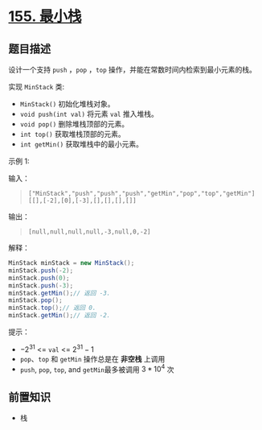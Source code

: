 # [155. 最小栈](https://leetcode.cn/problems/min-stack)

## 题目描述

设计一个支持 `push` ，`pop` ，`top` 操作，并能在常数时间内检索到最小元素的栈。

实现 `MinStack` 类:

* `MinStack()` 初始化堆栈对象。
* `void push(int val)` 将元素 `val` 推入堆栈。
* `void pop()` 删除堆栈顶部的元素。
* `int top()` 获取堆栈顶部的元素。
* `int getMin()` 获取堆栈中的最小元素。

示例 1:

输入：
> `["MinStack","push","push","push","getMin","pop","top","getMin"]`
> `[[],[-2],[0],[-3],[],[],[],[]]`

输出：
> `[null,null,null,null,-3,null,0,-2]`

解释：
```java
MinStack minStack = new MinStack();
minStack.push(-2);
minStack.push(0);
minStack.push(-3);
minStack.getMin();// 返回 -3.
minStack.pop();
minStack.top();// 返回 0.
minStack.getMin();// 返回 -2.
```

提示：

* $-2^31$ <= `val` <= $2^31 - 1$
* `pop`、`top` 和 `getMin` 操作总是在 **非空栈** 上调用
* `push`, `pop`, `top`, and `getMin`最多被调用 $3 * 10^4$ 次

## 前置知识

- 栈
